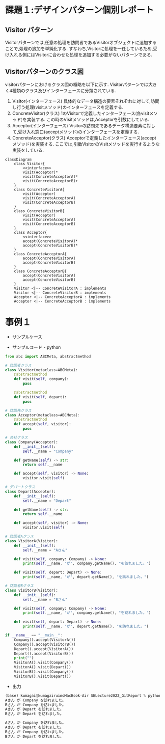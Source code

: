 # 課題１:デザインパターン個別レポート
## Visitor パターン

Visitorパターンでは,任意の処理を訪問者であるVIsitorオブジェクトに追加することで,処理の追加を単純化する.
すなわち,Visitorに処理を一任しているため,受け入れる側にはVisitorに合わせた処理を追加する必要がないパターンである.

## Visitorパターンのクラス図
visitorパターンにおけるクラス図の概略を以下に示す.
Visitorパターンでは大きく4種類のクラス及びインターフェースに分類されている.

1. Visitor(インターフェース)
具体的なデータ構造の要素それぞれに対して,訪問し行う処理(visitメソッド)のインターフェースを定義する.
2. ConcreteVisitor(クラス)
1のVisitorで定義したインターフェース(各visitメソッド)を実装する.
この時のVisitメソッドは,Acceptorを引数にしている.
3. Acceptor(インターフェース)
Visitorの訪問先であるデータ構造要素に対して,受け入れ窓口(acceptメソッド)のインターフェースを定義する.
4. ConcreteAcceptor(クラス)
Acceptorで定義したインターフェース(acceptメソッド)を実装する.
ここでは,引数VisitorのVisitメソッドを実行するような実装をしている.


```mermaid
classDiagram
    class Visitor{
        <<interface>>
        visit(Acceptor)*
        visit(ConcreteAcceptorA)*
        visit(ConcreteAcceptorB)+
    }
    class ConcreteVisitorA{
        visit(Acceptor)
        visit(ConcreteAcceptorA)
        visit(ConcreteAcceptorB)
    }
    class ConcreteVisitorB{
        visit(Acceptor)
        visit(ConcreteAcceptorA)
        visit(ConcreteAcceptorB)
    }
    class Acceptor{
        <<interface>>
        accept(ConcreteVisitorA)*
        accept(ConcreteVisitorB)*
    }
    class ConcreteAcceptorA{
        accept(ConcreteVisitorA)
        accept(ConcreteVisitorB)
    }
    class ConcreteAcceptorB{
        accept(ConcreteVisitorA)
        accept(ConcreteVisitorB)
    }
    Visitor <|-- ConcreteVisitorA : implements
    Visitor <|-- ConcreteVisitorB : implements
    Acceptor <|-- ConcreteAcceptorA : implements
    Acceptor <|-- ConcreteAcceptorB : implements
```

# 事例１
- サンプルケース

- サンプルコード - python

```python
from abc import ABCMeta, abstractmethod

# 訪問者クラス
class Visitor(metaclass=ABCMeta):
    @abstractmethod
    def visit(self, company):
        pass

    @abstractmethod
    def visit(self, depart):
        pass

# 訪問先クラス
class Acceptor(metaclass=ABCMeta):
    @abstractmethod
    def accept(self, visitor):
        pass

# 会社クラス
class Company(Acceptor):
    def __init__(self):
        self.__name = "Company"

    def getName(self) -> str:
        return self.__name

    def accept(self, visitor) -> None:
        visitor.visit(self)

# デパートクラス
class Depart(Acceptor):
    def __init__(self):
        self.__name = "Depart"

    def getName(self) -> str:
        return self.__name

    def accept(self, visitor) -> None:
        visitor.visit(self)

# 訪問者Aクラス
class VisitorA(Visitor):
    def __init__(self):
        self.__name = "Aさん"

    def visit(self, company: Company) -> None:
        print(self.__name, "が", company.getName(), "を訪れました。")

    def visit(self, depart: Depart) -> None:
        print(self.__name, "が", depart.getName(), "を訪れました。")

# 訪問者Bクラス
class VisitorB(Visitor):
    def __init__(self):
        self.__name = "Bさん"

    def visit(self, company: Company) -> None:
        print(self.__name, "が", company.getName(), "を訪れました。")

    def visit(self, depart: Depart) -> None:
        print(self.__name, "が", depart.getName(), "を訪れました。")

if __name__ == "__main__":
    Company().accept(VisitorA())
    Company().accept(VisitorB())
    Depart().accept(VisitorA())
    Depart().accept(VisitorB())
    print("")
    VisitorA().visit(Company())
    VisitorA().visit(Depart())
    VisitorB().visit(Company())
    VisitorB().visit(Depart())
 ```

 - 出力
```python
(base) kumagai@kumagairuinoMacBook-Air SELecture2022_GitReport % python test.py
Aさん が Company を訪れました。
Bさん が Company を訪れました。
Aさん が Depart を訪れました。
Bさん が Depart を訪れました。

Aさん が Company を訪れました。
Aさん が Depart を訪れました。
Bさん が Company を訪れました。
Bさん が Depart を訪れました。
```